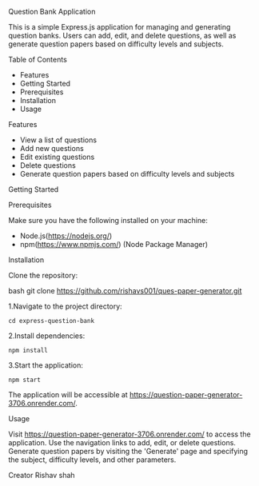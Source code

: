 Question Bank Application

This is a simple Express.js application for managing and generating question banks. Users can add, edit, and delete questions, as well as generate question papers based on difficulty levels and subjects.

Table of Contents

- Features
- Getting Started
- Prerequisites
- Installation
- Usage

Features

- View a list of questions
- Add new questions
- Edit existing questions
- Delete questions
- Generate question papers based on difficulty levels and subjects

Getting Started

Prerequisites

Make sure you have the following installed on your machine:

- Node.js(https://nodejs.org/)
- npm(https://www.npmjs.com/) (Node Package Manager)

Installation

 Clone the repository:

   bash
   git clone https://github.com/rishavs001/ques-paper-generator.git

1.Navigate to the project directory:

	cd express-question-bank

2.Install dependencies:

	npm install

3.Start the application:

	npm start

The application will be accessible at https://question-paper-generator-3706.onrender.com/.

Usage

Visit https://question-paper-generator-3706.onrender.com/ to access the application.
Use the navigation links to add, edit, or delete questions.
Generate question papers by visiting the 'Generate' page and specifying the subject, difficulty levels, and other parameters.

Creator
Rishav shah
